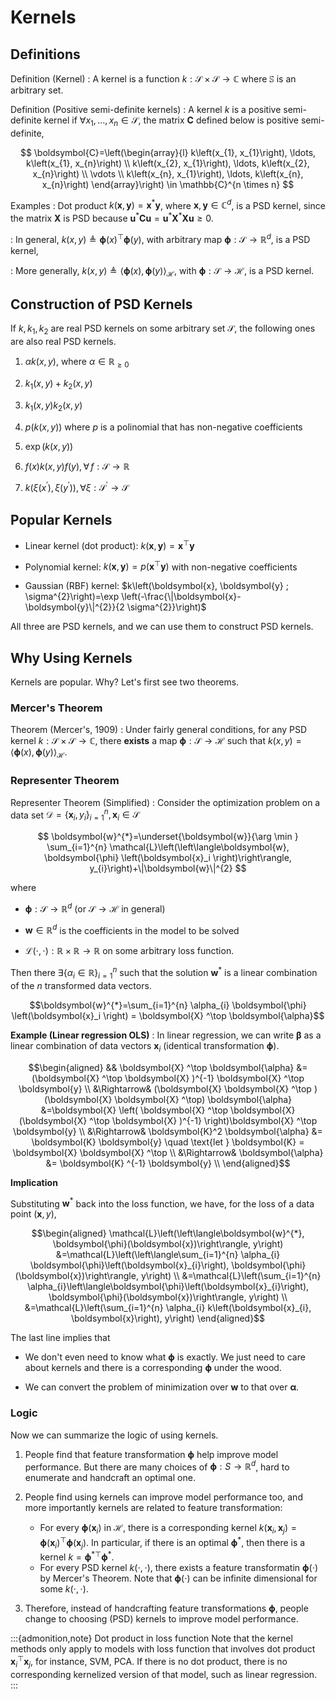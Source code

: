 # Kernels


## Definitions

Definition (Kernel)
: A kernel is a function $k: \mathcal{S} \times \mathcal{S} \rightarrow \mathbb{C}$ where $\mathbb{S}$ is an arbitrary set.

Definition (Positive semi-definite kernels)
: A kernel $k$ is a positive semi-definite kernel if $\forall x_{1}, \ldots, x_{n} \in \mathcal{S}$, the matrix $\boldsymbol{C}$ defined below is positive semi-definite,


$$
\boldsymbol{C}=\left(\begin{array}{l}
k\left(x_{1}, x_{1}\right), \ldots, k\left(x_{1}, x_{n}\right) \\
k\left(x_{2}, x_{1}\right), \ldots, k\left(x_{2}, x_{n}\right) \\
\vdots  \\
k\left(x_{n}, x_{1}\right), \ldots, k\left(x_{n}, x_{n}\right)
\end{array}\right) \in \mathbb{C}^{n \times n}
$$

Examples
: Dot product $k(\boldsymbol{x}, \boldsymbol{y})=\boldsymbol{x}^{*} \boldsymbol{y}$, where $\boldsymbol{x}, \boldsymbol{y} \in \mathbb{C}^{d}$, is a PSD kernel, since the matrix $\boldsymbol{X}$ is PSD because $\boldsymbol{u} ^* \boldsymbol{C} \boldsymbol{u} =  \boldsymbol{u} ^* \boldsymbol{X} ^* \boldsymbol{X} \boldsymbol{u} \ge 0$.

: In general, $k(x, y) \triangleq \boldsymbol{\phi}(x) ^\top \boldsymbol{\phi}(y)$, with arbitrary map $\boldsymbol{\phi}: \mathcal{S} \rightarrow \mathbb{R}^{d}$, is a PSD kernel,

: More generally, $k(x, y) \triangleq\langle\boldsymbol{\phi}(x), \boldsymbol{\phi}(y)\rangle_{\mathcal{H}}$, with $\boldsymbol{\phi}: \mathcal{S} \rightarrow \mathcal{H}$, is a PSD kernel.

## Construction of PSD Kernels
If $k, k_1, k_2$  are real PSD kernels on some arbitrary set $\mathcal{S}$, the following ones are also real PSD kernels.

1. $\alpha k(x,y)$, where $\alpha \in \mathbb{R} _{\ge 0}$

1. $k_1(x,y) + k_2 (x,y)$
1. $k_1(x,y) k_2 (x,y)$
1. $p(k(x,y))$ where $p$ is a polinomial that has non-negative coefficients
2. $\exp (k(x,y ))$
3. $f(x)k(x,y)f(y), \forall \, f: \mathcal{S} \rightarrow \mathbb{R}$
4. $k\left(\xi\left(x^{\prime}\right), \xi\left(y^{\prime}\right)\right), \forall \xi: \mathcal{S}^{\prime} \rightarrow \mathcal{S}$

## Popular Kernels

- Linear kernel (dot product): $k(\boldsymbol{x}, \boldsymbol{y})=\boldsymbol{x}^{\top} \boldsymbol{y}$

- Polynomial kernel: $k(\boldsymbol{x}, \boldsymbol{y})=p\left(\boldsymbol{x}^{\top} \boldsymbol{y}\right)$ with non-negative coefficients

- Gaussian (RBF) kernel: $k\left(\boldsymbol{x}, \boldsymbol{y} ; \sigma^{2}\right)=\exp \left(-\frac{\|\boldsymbol{x}-\boldsymbol{y}\|^{2}}{2 \sigma^{2}}\right)$

All three are PSD kernels, and we can use them to construct PSD kernels.


## Why Using Kernels


Kernels are popular. Why? Let's first see two theorems.

### Mercer's Theorem

Theorem (Mercer's, 1909)
: Under fairly general conditions, for any PSD kernel $k: \mathcal{S} \times \mathcal{S} \rightarrow \mathbb{C}$, there **exists** a map $\boldsymbol{\phi}: \mathcal{S} \rightarrow \mathcal{H}$ such that $k(x, y)=\langle\boldsymbol{\phi}(x), \boldsymbol{\phi}(y)\rangle_{\mathcal{H}}$.


### Representer Theorem

Representer Theorem (Simplified)
: Consider the optimization problem on a data set $\mathcal{D} = \left\{ \boldsymbol{x}_i ,y_i \right\} _{i=1}^n, \boldsymbol{x}_i \in \mathcal{S}$

  $$
  \boldsymbol{w}^{*}=\underset{\boldsymbol{w}}{\arg \min } \sum_{i=1}^{n} \mathcal{L}\left(\left\langle\boldsymbol{w}, \boldsymbol{\phi} \left(\boldsymbol{x}_i \right)\right\rangle, y_{i}\right)+\|\boldsymbol{w}\|^{2}
  $$

  where

  - $\boldsymbol{\phi} : \mathcal{S} \rightarrow \mathbb{R} ^d$ (or $\mathcal{S} \rightarrow \mathcal{H}$ in general)

  - $\boldsymbol{w} \in \mathbb{R} ^d$ is the coefficients in the model to be solved

  - $\mathcal{L}(\cdot, \cdot): \mathbb{R} \times \mathbb{R} \rightarrow \mathbb{R}$ on some arbitrary loss function.

  Then there $\exists\left\{\alpha_{i} \in \mathbb{R}\right\}_{i=1}^{n}$ such that the solution $\boldsymbol{w} ^*$ is a linear combination of the $n$ transformed data vectors.

  $$\boldsymbol{w}^{*}=\sum_{i=1}^{n} \alpha_{i} \boldsymbol{\phi} \left(\boldsymbol{x}_i \right) = \boldsymbol{X} ^\top \boldsymbol{\alpha}$$


**Example (Linear regression OLS)**
: In linear regression, we can write $\boldsymbol{\beta}$ as a linear combination of data vectors $\boldsymbol{x}_i$ (identical transformation $\boldsymbol{\phi}$).


$$\begin{aligned}
&& \boldsymbol{X} ^\top \boldsymbol{\alpha} &= (\boldsymbol{X} ^\top \boldsymbol{X} )^{-1} \boldsymbol{X} ^\top \boldsymbol{y} \\
&\Rightarrow& (\boldsymbol{X} \boldsymbol{X}  ^\top )(\boldsymbol{X} \boldsymbol{X}  ^\top) \boldsymbol{\alpha} &=\boldsymbol{X} \left( \boldsymbol{X} ^\top \boldsymbol{X}  (\boldsymbol{X} ^\top \boldsymbol{X} )^{-1}  \right)\boldsymbol{X} ^\top \boldsymbol{y} \\
&\Rightarrow&  \boldsymbol{K}^2 \boldsymbol{\alpha} &= \boldsymbol{K} \boldsymbol{y}  \quad \text{let } \boldsymbol{K} = \boldsymbol{X} \boldsymbol{X} ^\top  \\
&\Rightarrow&  \boldsymbol{\alpha} &= \boldsymbol{K} ^{-1} \boldsymbol{y}  \\
\end{aligned}$$

**Implication**

Substituting $\boldsymbol{w} ^*$ back into the loss function, we have, for the loss of a data point $(\boldsymbol{x}, y)$,

$$\begin{aligned} \mathcal{L}\left(\left\langle\boldsymbol{w}^{*}, \boldsymbol{\phi}(\boldsymbol{x})\right\rangle, y\right) &=\mathcal{L}\left(\left\langle\sum_{i=1}^{n} \alpha_{i} \boldsymbol{\phi}\left(\boldsymbol{x}_{i}\right), \boldsymbol{\phi}(\boldsymbol{x})\right\rangle, y\right) \\ &=\mathcal{L}\left(\sum_{i=1}^{n} \alpha_{i}\left\langle\boldsymbol{\phi}\left(\boldsymbol{x}_{i}\right), \boldsymbol{\phi}(\boldsymbol{x})\right\rangle, y\right) \\ &=\mathcal{L}\left(\sum_{i=1}^{n} \alpha_{i} k\left(\boldsymbol{x}_{i}, \boldsymbol{x}\right), y\right) \end{aligned}$$

The last line implies that

- We don't even need to know what $\boldsymbol{\phi}$ is exactly. We just need to care about kernels and there is a corresponding $\boldsymbol{\phi}$ under the wood.

- We can convert the problem of minimization over $\boldsymbol{w}$ to that over $\boldsymbol{\alpha}$.

### Logic

Now we can summarize the logic of using kernels.

1. People find that feature transformation $\boldsymbol{\phi}$ help improve model performance. But there are many choices of $\boldsymbol{\phi}: S \rightarrow \mathbb{R} ^d$, hard to enumerate and handcraft an optimal one.

2. People find using kernels can improve model performance too, and more importantly kernels are related to feature transformation:

   - For every $\boldsymbol{\phi} (\boldsymbol{x}_i)$ in $\mathcal{H}$, there is a corresponding kernel $k(\boldsymbol{x}_i , \boldsymbol{x}_j) = \boldsymbol{\phi}(\boldsymbol{x}_i ) ^\top \boldsymbol{\phi}(\boldsymbol{x}_j )$. In particular, if there is an optimal $\boldsymbol{\phi} ^*$, then there is a kernel $k = \boldsymbol{\phi} ^{* \top} \boldsymbol{\phi} ^*$.
   - For every PSD kernel $k(\cdot, \cdot)$, there exists a feature transformatin $\boldsymbol{\phi}(\cdot)$ by Mercer's Theorem. Note that $\boldsymbol{\phi}(\cdot)$ can be infinite dimensional for some $k(\cdot, \cdot)$.

3. Therefore, instead of handcrafting feature transformations $\boldsymbol{\phi}$, people change to choosing (PSD) kernels to improve model performance.

:::{admonition,note} Dot product in loss function
Note that the kernel methods only apply to models with loss function that involves dot product $\boldsymbol{x}_i ^\top \boldsymbol{x}_j$, for instance, SVM, PCA. If there is no dot product, there is no corresponding kernelized version of that model, such as linear regression.
:::
